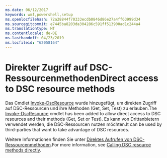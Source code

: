 ```yaml
---
ms.date: 06/12/2017
keywords: wmf,powershell,setup
ms.openlocfilehash: 72a28844f70333ecdb0846d86e27a4ff63999d34
ms.sourcegitcommit: e7445ba8203da304286c591ff513900ad1c244a4
ms.translationtype: HT
ms.contentlocale: de-DE
ms.lasthandoff: 04/23/2019
ms.locfileid: "62058164"
---
```

# <a name="direct-access-to-dsc-resource-methods"></a><span data-ttu-id="c31a0-102">Direkter Zugriff auf DSC-Ressourcenmethoden</span><span class="sxs-lookup"><span data-stu-id="c31a0-102">Direct access to DSC resource methods</span></span>


<span data-ttu-id="c31a0-103">Das Cmdlet [Invoke-DscResource](https://technet.microsoft.com/library/mt517869.aspx) wurde hinzugefügt, um direkten Zugriff auf DSC-Ressourcen und ihre Methoden (Get, Set, Test) zu erlauben.</span><span class="sxs-lookup"><span data-stu-id="c31a0-103">The [Invoke-DscResource](https://technet.microsoft.com/library/mt517869.aspx) cmdlet has been added to allow direct access to DSC resources and their methods (Get, Set or Test).</span></span> <span data-ttu-id="c31a0-104">Es kann von Drittanbietern verwendet werden, die DSC-Ressourcen nutzen möchten.</span><span class="sxs-lookup"><span data-stu-id="c31a0-104">It can be used by third-parties that want to take advantage of DSC resources.</span></span>

<span data-ttu-id="c31a0-105">Weitere Informationen finden Sie unter [Direktes Aufrufen von DSC-Ressourcenmethoden](https://msdn.microsoft.com/powershell/dsc/directcallresource).</span><span class="sxs-lookup"><span data-stu-id="c31a0-105">For more information, see [Calling DSC resource methods directly](https://msdn.microsoft.com/powershell/dsc/directcallresource).</span></span>
